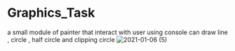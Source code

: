 # Graphics_Task
a small module of painter that interact with user using console can draw line , circle , half circle and clipping circle 
![2021-01-06 (5)](https://user-images.githubusercontent.com/57330162/103756010-6b52f200-5017-11eb-8418-f5168026384c.png)
